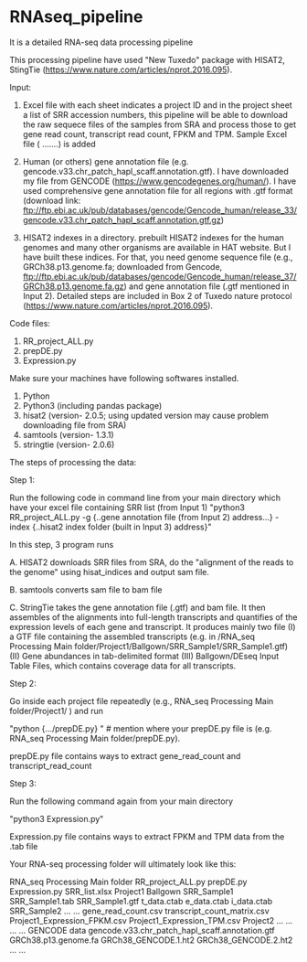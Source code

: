 # RNAseq_pipeline
It is a detailed RNA-seq data processing pipeline

This processing pipeline have used "New Tuxedo" package with HISAT2, StingTie (https://www.nature.com/articles/nprot.2016.095).

Input: 
  1. Excel file with each sheet indicates a project ID and in the project sheet a list of SRR accession numbers, this pipeline will be able to download the raw          sequece files of the samples from SRA and process those to get gene read count, transcript read count, FPKM and TPM. 
     Sample Excel file ( .......) is added
     
  2. Human (or others) gene annotation file (e.g. gencode.v33.chr_patch_hapl_scaff.annotation.gtf). I have downloaded my file from GENCODE              (https://www.gencodegenes.org/human/). I have used comprehensive gene annotation file for all regions with .gtf format (download link:      ftp://ftp.ebi.ac.uk/pub/databases/gencode/Gencode_human/release_33/gencode.v33.chr_patch_hapl_scaff.annotation.gtf.gz)
  
  3. HISAT2 indexes in a directory. prebuilt HISAT2 indexes for the human genomes and many other organisms are available in HAT website. But I have built these indices. For that, you need genome sequence file (e.g., GRCh38.p13.genome.fa; downloaded from Gencode, ftp://ftp.ebi.ac.uk/pub/databases/gencode/Gencode_human/release_37/GRCh38.p13.genome.fa.gz) and gene annotation file (.gtf mentioned in Input 2). Detailed steps are included in Box 2 of Tuxedo nature protocol (https://www.nature.com/articles/nprot.2016.095).


Code files:
  1. RR_project_ALL.py
  2. prepDE.py
  3. Expression.py

Make sure your machines have following softwares installed.
  1. Python
  2. Python3 (including pandas package)
  3. hisat2 (version- 2.0.5; using updated version may cause problem downloading file from SRA)
  4. samtools (version- 1.3.1)
  5. stringtie (version- 2.0.6)

The steps of processing the data:

Step 1:

Run the following code in command line from your main directory which have your excel file containing SRR list (from Input 1)
      "python3 RR_project_ALL.py -g {..gene annotation file (from Input 2) address...} -index {..hisat2 index folder (built in Input 3) address}"

In this step, 3 program runs

 A. HISAT2 downloads SRR files from SRA, do the "alignment of the reads to the genome" using hisat_indices and output sam file.
 
 B. samtools converts sam file to bam file
 
 C. StringTie takes the gene annotation file (.gtf) and bam file. It then assembles of the alignments into full-length transcripts and quantifies of the expression     levels of each gene and transcript. It produces mainly two file (I) a GTF file containing the assembled transcripts (e.g. in /RNA_seq Processing Main   folder/Project1/Ballgown/SRR_Sample1/SRR_Sample1.gtf) (II) Gene abundances in tab-delimited format (III) Ballgown/DEseq Input Table Files, which contains coverage    data for all transcripts.
 

Step 2:

Go inside each project file repeatedly (e.g., RNA_seq Processing Main folder/Project1/ ) and run

"python {.../prepDE.py} " # mention where your prepDE.py file is (e.g. RNA_seq Processing Main folder/prepDE.py).

prepDE.py file contains ways to extract gene_read_count and transcript_read_count

Step 3:

Run the following command again from your main directory
   
"python3 Expression.py"

Expression.py file contains ways to extract FPKM and TPM data from the .tab file

Your RNA-seq processing folder will ultimately look like this:

RNA_seq Processing Main folder
	RR_project_ALL.py
  prepDE.py
  Expression.py
  SRR_list.xlsx
  Project1
    Ballgown
      SRR_Sample1
        SRR_Sample1.tab
        SRR_Sample1.gtf
        t_data.ctab
        e_data.ctab
        i_data.ctab
      SRR_Sample2
        ...
        ...
    gene_read_count.csv
    transcript_count_matrix.csv
    Project1_Expression_FPKM.csv
    Project1_Expression_TPM.csv
  Project2
    ...
    ...
      ...
      ...
  GENCODE data
    gencode.v33.chr_patch_hapl_scaff.annotation.gtf
    GRCh38.p13.genome.fa
    GRCh38_GENCODE.1.ht2
    GRCh38_GENCODE.2.ht2
    ...
    ...
    
  

